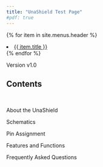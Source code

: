 ```yaml
---
title: "UnaShield Test Page"
#pdf: true
---
```


{% for item in site.menus.header %}
<li class="downloads"><a href="{{ item.url }}">
  {{ item.title }}
</a></li>
{% endfor %}

Version v1.0
 
## Contents 
<br>

  About the UnaShield
  
  Schematics
  
  Pin Assignment
  
  Features and Functions
  
  Frequently Asked Questions

